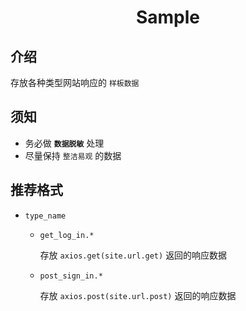 <div align="center">
	<h1>Sample</h1>
</div>

## 介绍

存放各种类型网站响应的 `样板数据`

## 须知

- 务必做 **`数据脱敏`** 处理
- 尽量保持 `整洁易观` 的数据

## 推荐格式

- `type_name`

  - `get_log_in.*`

    存放 `axios.get(site.url.get)` 返回的响应数据

  - `post_sign_in.*`

    存放 `axios.post(site.url.post)` 返回的响应数据

